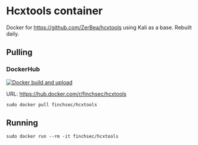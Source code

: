 # Hcxtools container

Docker for https://github.com/ZerBea/hcxtools using Kali as a base. Rebuilt daily.

## Pulling

### DockerHub

[![Docker build and upload](https://github.com/FinchSec/hcxtools-docker/actions/workflows/docker.yml/badge.svg?event=push)](https://github.com/FinchSec/hcxtools-docker/actions/workflows/docker.yml)

URL: https://hub.docker.com/r/finchsec/hcxtools

`sudo docker pull finchsec/hcxtools`

## Running

`sudo docker run --rm -it finchsec/hcxtools`
